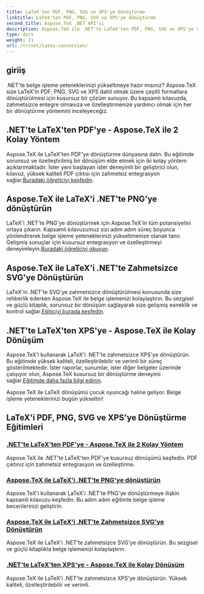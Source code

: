```yaml
---
title: LaTeX'ten PDF, PNG, SVG ve XPS'ye dönüştürme
linktitle: LaTeX'ten PDF, PNG, SVG ve XPS'ye dönüştürme
second_title: Aspose.TeX .NET API'si
description: Aspose.TeX ile .NET'te LaTeX'ten PDF, PNG, SVG ve XPS'ye kusursuz dönüşüm. Özelleştirilmiş, yüksek kaliteli PDF çıktısı için zahmetsiz entegrasyon.
type: docs
weight: 21
url: /tr/net/latex-conversion/
---
```

## giriiş

.NET'te belge işleme yeteneklerinizi yükseltmeye hazır mısınız? Aspose.TeX size LaTeX'in PDF, PNG, SVG ve XPS dahil olmak üzere çeşitli formatlara dönüştürülmesi için kusursuz bir çözüm sunuyor. Bu kapsamlı kılavuzda, zahmetsizce entegre olmanıza ve özelleştirmenize yardımcı olmak için her bir dönüştürme yöntemini inceleyeceğiz.

## .NET'te LaTeX'ten PDF'ye - Aspose.TeX ile 2 Kolay Yöntem

 Aspose.TeX ile LaTeX'ten PDF'ye dönüştürme dünyasına dalın. Bu eğitimde sorunsuz ve özelleştirilmiş bir dönüşüm elde etmek için iki kolay yöntem açıklanmaktadır. İster yeni başlayan ister deneyimli bir geliştirici olun, kılavuz, yüksek kaliteli PDF çıktısı için zahmetsiz entegrasyon sağlar.[Buradaki öğreticiyi keşfedin](./to-pdf/).

## Aspose.TeX ile LaTeX'i .NET'te PNG'ye dönüştürün

 LaTeX'i .NET'te PNG'ye dönüştürmek için Aspose.TeX'in tüm potansiyelini ortaya çıkarın. Kapsamlı kılavuzumuz sizi adım adım süreç boyunca yönlendirerek belge işleme yeteneklerinizi yükseltmenize olanak tanır. Gelişmiş sonuçlar için kusursuz entegrasyon ve özelleştirmeyi deneyimleyin.[Buradaki öğreticiyi okuyun](./to-png/).

## Aspose.TeX ile LaTeX'i .NET'te Zahmetsizce SVG'ye Dönüştürün

 LaTeX'in .NET'te SVG'ye zahmetsizce dönüştürülmesi konusunda size rehberlik ederken Aspose.TeX ile belge işlemenizi kolaylaştırın. Bu sezgisel ve güçlü kitaplık, sorunsuz bir dönüşüm sağlayarak size gelişmiş esneklik ve kontrol sağlar.[Eğiticiyi burada keşfedin](./to-svg/).

## .NET'te LaTeX'ten XPS'ye - Aspose.TeX ile Kolay Dönüşüm

 Aspose.TeX'i kullanarak LaTeX'i .NET'te zahmetsizce XPS'ye dönüştürün. Bu eğitimde yüksek kaliteli, özelleştirilebilir ve verimli bir süreç gösterilmektedir. İster raporlar, sunumlar, ister diğer belgeler üzerinde çalışıyor olun, Aspose.TeX kusursuz bir dönüştürme deneyimi sağlar.[Eğitimde daha fazla bilgi edinin](./to-xps/).

Aspose.TeX ile LaTeX dönüşümü çocuk oyuncağı haline geliyor. Belge işleme yeteneklerinizi bugün yükseltin!
## LaTeX'i PDF, PNG, SVG ve XPS'ye Dönüştürme Eğitimleri
### [.NET'te LaTeX'ten PDF'ye - Aspose.TeX ile 2 Kolay Yöntem](./to-pdf/)
Aspose.TeX ile .NET'te LaTeX'ten PDF'ye kusursuz dönüşümü keşfedin. PDF çıktınız için zahmetsiz entegrasyon ve özelleştirme.
### [Aspose.TeX ile LaTeX'i .NET'te PNG'ye dönüştürün](./to-png/)
Aspose.TeX'i kullanarak LaTeX'i .NET'te PNG'ye dönüştürmeye ilişkin kapsamlı kılavuzu keşfedin. Bu adım adım eğitimle belge işleme becerilerinizi geliştirin.
### [Aspose.TeX ile LaTeX'i .NET'te Zahmetsizce SVG'ye Dönüştürün](./to-svg/)
Aspose.TeX ile LaTeX'i .NET'te zahmetsizce SVG'ye dönüştürün. Bu sezgisel ve güçlü kitaplıkla belge işlemenizi kolaylaştırın.
### [.NET'te LaTeX'ten XPS'ye - Aspose.TeX ile Kolay Dönüşüm](./to-xps/)
Aspose.TeX ile LaTeX'i .NET'te zahmetsizce XPS'ye dönüştürün. Yüksek kaliteli, özelleştirilebilir ve verimli.